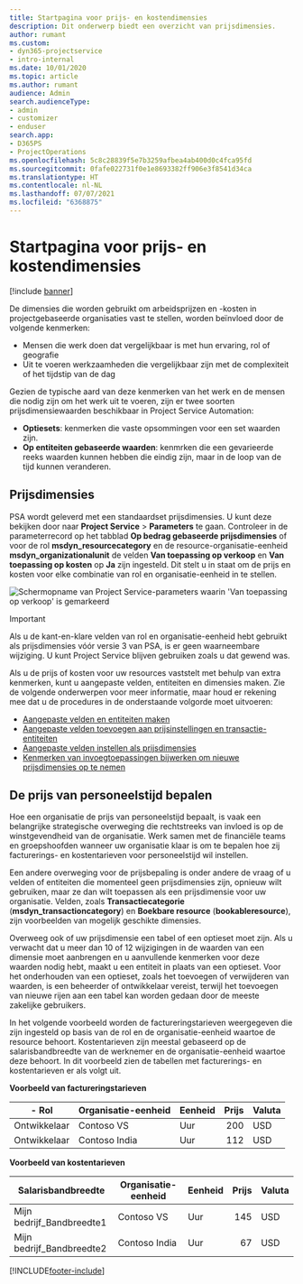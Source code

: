 ```yaml
---
title: Startpagina voor prijs- en kostendimensies
description: Dit onderwerp biedt een overzicht van prijsdimensies.
author: rumant
ms.custom:
- dyn365-projectservice
- intro-internal
ms.date: 10/01/2020
ms.topic: article
ms.author: rumant
audience: Admin
search.audienceType:
- admin
- customizer
- enduser
search.app:
- D365PS
- ProjectOperations
ms.openlocfilehash: 5c8c28839f5e7b3259afbea4ab400d0c4fca95fd
ms.sourcegitcommit: 0fafe022731f0e1e8693382ff906e3f8541d34ca
ms.translationtype: HT
ms.contentlocale: nl-NL
ms.lasthandoff: 07/07/2021
ms.locfileid: "6368875"
---
```

# <a name="pricing-and-costing-dimensions-home-page"></a>Startpagina voor prijs- en kostendimensies

[!include [banner](../includes/psa-now-project-operations.md)]

De dimensies die worden gebruikt om arbeidsprijzen en -kosten in projectgebaseerde organisaties vast te stellen, worden beïnvloed door de volgende kenmerken:

- Mensen die werk doen dat vergelijkbaar is met hun ervaring, rol of geografie
- Uit te voeren werkzaamheden die vergelijkbaar zijn met de complexiteit of het tijdstip van de dag

Gezien de typische aard van deze kenmerken van het werk en de mensen die nodig zijn om het werk uit te voeren, zijn er twee soorten prijsdimensiewaarden beschikbaar in Project Service Automation: 

- **Optiesets**: kenmerken die vaste opsommingen voor een set waarden zijn.
- **Op entiteiten gebaseerde waarden**: kenmrken die een gevarieerde reeks waarden kunnen hebben die eindig zijn, maar in de loop van de tijd kunnen veranderen.

## <a name="pricing-dimensions"></a>Prijsdimensies

PSA wordt geleverd met een standaardset prijsdimensies. U kunt deze bekijken door naar **Project Service** > **Parameters** te gaan. Controleer in de parameterrecord op het tabblad **Op bedrag gebaseerde prijsdimensies** of voor de rol **msdyn_resourcecategory** en de resource-organisatie-eenheid **msdyn_organizationalunit** de velden **Van toepassing op verkoop** en **Van toepassing op kosten** op **Ja** zijn ingesteld. Dit stelt u in staat om de prijs en kosten voor elke combinatie van rol en organisatie-eenheid in te stellen.

![Schermopname van Project Service-parameters waarin 'Van toepassing op verkoop' is gemarkeerd](media/PS-OOB-parameters.png)

> [!IMPORTANT]
> Als u de kant-en-klare velden van rol en organisatie-eenheid hebt gebruikt als prijsdimensies vóór versie 3 van PSA, is er geen waarneembare wijziging. U kunt Project Service blijven gebruiken zoals u dat gewend was. 

Als u de prijs of kosten voor uw resources vaststelt met behulp van extra kenmerken, kunt u aangepaste velden, entiteiten en dimensies maken. Zie de volgende onderwerpen voor meer informatie, maar houd er rekening mee dat u de procedures in de onderstaande volgorde moet uitvoeren:

- [Aangepaste velden en entiteiten maken](create-custom-fields-entities.md)
- [Aangepaste velden toevoegen aan prijsinstellingen en transactie-entiteiten](field-references.md)
- [Aangepaste velden instellen als prijsdimensies ](set-up-pricing-dimensions.md)
- [Kenmerken van invoegtoepassingen bijwerken om nieuwe prijsdimensies op te nemen](update-plug-in-attributes.md)

## <a name="pricing-human-resource-time"></a>De prijs van personeelstijd bepalen
Hoe een organisatie de prijs van personeelstijd bepaalt, is vaak een belangrijke strategische overweging die rechtstreeks van invloed is op de winstgevendheid van de organisatie. Werk samen met de financiële teams en groepshoofden wanneer uw organisatie klaar is om te bepalen hoe zij facturerings- en kostentarieven voor personeelstijd wil instellen.

Een andere overweging voor de prijsbepaling is onder andere de vraag of u velden of entiteiten die momenteel geen prijsdimensies zijn, opnieuw wilt gebruiken, maar ze dan wilt toepassen als een prijsdimensie voor uw organisatie. Velden, zoals **Transactiecategorie** (**msdyn_transactioncategory**) en **Boekbare resource** (**bookableresource**), zijn voorbeelden van mogelijk geschikte dimensies. 

Overweeg ook of uw prijsdimensie een tabel of een optieset moet zijn. Als u verwacht dat u meer dan 10 of 12 wijzigingen in de waarden van een dimensie moet aanbrengen en u aanvullende kenmerken voor deze waarden nodig hebt, maakt u een entiteit in plaats van een optieset. Voor het onderhouden van een optieset, zoals het toevoegen of verwijderen van waarden, is een beheerder of ontwikkelaar vereist, terwijl het toevoegen van nieuwe rijen aan een tabel kan worden gedaan door de meeste zakelijke gebruikers.

In het volgende voorbeeld worden de factureringstarieven weergegeven die zijn ingesteld op basis van de rol en de organisatie-eenheid waartoe de resource behoort. Kostentarieven zijn meestal gebaseerd op de salarisbandbreedte van de werknemer en de organisatie-eenheid waartoe deze behoort. In dit voorbeeld zien de tabellen met facturerings- en kostentarieven er als volgt uit.

**Voorbeeld van factureringstarieven**

| - Rol        | Organisatie-eenheid    |Eenheid      |Prijs      |Valuta  |
| ------------|-------------|----------|----------:|----------|
| Ontwikkelaar   | Contoso VS  |Uur | 200|USD     |
| Ontwikkelaar   | Contoso India |Uur|   112|USD     |


**Voorbeeld van kostentarieven**

| Salarisbandbreedte     | Organisatie-eenheid    |Eenheid      |Prijs      |Valuta  |
| ----------------|-------------|----------|----------:|----------|
| Mijn bedrijf_Bandbreedte1 | Contoso VS  |Uur | 145|USD     |
| Mijn bedrijf_Bandbreedte2 | Contoso India |Uur|   67|USD     |


[!INCLUDE[footer-include](../includes/footer-banner.md)]